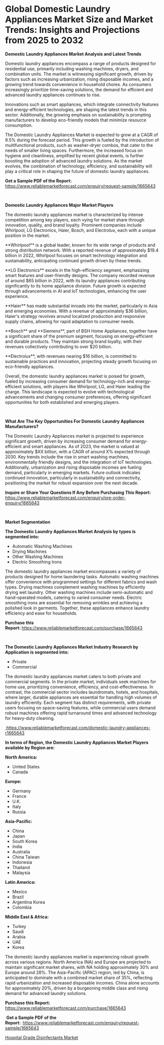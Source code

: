 <p><h1>Global Domestic Laundry Appliances Market Size and Market Trends: Insights and Projections from 2025 to 2032</h1></p><p><strong>Domestic Laundry Appliances Market Analysis and Latest Trends</strong></p>
<p><p>Domestic laundry appliances encompass a range of products designed for residential use, primarily including washing machines, dryers, and combination units. The market is witnessing significant growth, driven by factors such as increasing urbanization, rising disposable incomes, and a growing trend towards convenience in household chores. As consumers increasingly prioritize time-saving solutions, the demand for efficient and advanced laundry appliances continues to rise.</p><p>Innovations such as smart appliances, which integrate connectivity features and energy-efficient technologies, are shaping the latest trends in this sector. Additionally, the growing emphasis on sustainability is prompting manufacturers to develop eco-friendly models that minimize resource consumption.</p><p>The Domestic Laundry Appliances Market is expected to grow at a CAGR of 9.5% during the forecast period. This growth is fueled by the introduction of multifunctional products, such as washer-dryer combos, that cater to the needs of smaller living spaces. Furthermore, the increased focus on hygiene and cleanliness, amplified by recent global events, is further boosting the adoption of advanced laundry solutions. As the market evolves, the combination of technology, efficiency, and sustainability will play a critical role in shaping the future of domestic laundry appliances.</p></p>
<p><strong>Get a Sample PDF of the Report:&nbsp;</strong> <a href="https://www.reliablemarketforecast.com/enquiry/request-sample/1665643?utm_campaign=2778&utm_medium=2&utm_source=Github&utm_content=ia&utm_term=05042025&utm_id=domestic-laundry-appliances">https://www.reliablemarketforecast.com/enquiry/request-sample/1665643</a></p>
<p>&nbsp;</p>
<p><strong>Domestic Laundry Appliances Major Market Players</strong></p>
<p><p>The domestic laundry appliances market is characterized by intense competition among key players, each vying for market share through innovation, quality, and brand loyalty. Prominent companies include Whirlpool, LG Electronics, Haier, Bosch, and Electrolux, each with a unique position in the market.</p><p>**Whirlpool** is a global leader, known for its wide range of products and strong distribution network. With a reported revenue of approximately $19.4 billion in 2022, Whirlpool focuses on smart technology integration and sustainability, anticipating continued growth driven by these trends.</p><p>**LG Electronics** excels in the high-efficiency segment, emphasizing smart features and user-friendly designs. The company recorded revenue of around $65 billion in 2022, with its laundry appliances contributing significantly to its home appliance division. Future growth is expected through advancements in AI and IoT technologies, enhancing the user experience.</p><p>**Haier** has made substantial inroads into the market, particularly in Asia and emerging economies. With a revenue of approximately $36 billion, Haier's strategy revolves around localized production and responsive supply chains, allowing for rapid adaptation to consumer needs.</p><p>**Bosch** and **Siemens**, part of BSH Home Appliances, together have a significant share of the premium segment, focusing on energy-efficient and durable products. They maintain strong brand loyalty, with their revenues collectively contributing to over $20 billion.</p><p>**Electrolux**, with revenues nearing $16 billion, is committed to sustainable practices and innovation, projecting steady growth focusing on eco-friendly appliances.</p><p>Overall, the domestic laundry appliances market is poised for growth, fueled by increasing consumer demand for technology-rich and energy-efficient solutions, with players like Whirlpool, LG, and Haier leading the charge. This landscape is expected to evolve with technological advancements and changing consumer preferences, offering significant opportunities for both established and emerging players.</p></p>
<p>&nbsp;</p>
<p><strong>What Are The Key Opportunities For Domestic Laundry Appliances Manufacturers?</strong></p>
<p><p>The Domestic Laundry Appliances market is projected to experience significant growth, driven by increasing consumer demand for energy-efficient and smart appliances. As of 2023, the market is valued at approximately $XX billion, with a CAGR of around X% expected through 2030. Key trends include the rise in smart washing machines, environmentally friendly designs, and the integration of IoT technologies. Additionally, urbanization and rising disposable incomes are fueling demand, particularly in emerging markets. Future outlook indicates continued innovation, particularly in sustainability and connectivity, positioning the market for robust expansion over the next decade.</p></p>
<p><strong>Inquire or Share Your Questions If Any Before Purchasing This Report:</strong> <a href="https://www.reliablemarketforecast.com/enquiry/pre-order-enquiry/1665643?utm_campaign=2778&utm_medium=2&utm_source=Github&utm_content=ia&utm_term=05042025&utm_id=domestic-laundry-appliances">https://www.reliablemarketforecast.com/enquiry/pre-order-enquiry/1665643</a></p>
<p>&nbsp;</p>
<p><strong>Market Segmentation</strong></p>
<p><strong>The Domestic Laundry Appliances Market Analysis by types is segmented into:</strong></p>
<p><ul><li>Automatic Washing Machines</li><li>Drying Machines</li><li>Other Washing Machines</li><li>Electric Smoothing Irons</li></ul></p>
<p><p>The domestic laundry appliances market encompasses a variety of products designed for home laundering tasks. Automatic washing machines offer convenience with programmed settings for different fabrics and wash types. Drying machines complement washing machines by efficiently drying wet laundry. Other washing machines include semi-automatic and hand-operated models, catering to varied consumer needs. Electric smoothing irons are essential for removing wrinkles and achieving a polished look in garments. Together, these appliances enhance laundry efficiency and ease for households.</p></p>
<p><strong>Purchase this Report:&nbsp;</strong><a href="https://www.reliablemarketforecast.com/purchase/1665643?utm_campaign=2778&utm_medium=2&utm_source=Github&utm_content=ia&utm_term=05042025&utm_id=domestic-laundry-appliances">https://www.reliablemarketforecast.com/purchase/1665643</a></p>
<p>&nbsp;</p>
<p><strong>The Domestic Laundry Appliances Market Industry Research by Application is segmented into:</strong></p>
<p><ul><li>Private</li><li>Commercial</li></ul></p>
<p><p>The domestic laundry appliances market caters to both private and commercial segments. In the private market, individuals seek machines for home use, prioritizing convenience, efficiency, and cost-effectiveness. In contrast, the commercial sector includes laundromats, hotels, and hospitals, where larger, durable appliances are essential for handling high volumes of laundry efficiently. Each segment has distinct requirements, with private users focusing on space-saving features, while commercial users demand robust machines offering rapid turnaround times and advanced technology for heavy-duty cleaning.</p></p>
<p><a href="https://www.reliablemarketforecast.com/domestic-laundry-appliances-r1665643?utm_campaign=2778&utm_medium=2&utm_source=Github&utm_content=ia&utm_term=05042025&utm_id=domestic-laundry-appliances">&nbsp;https://www.reliablemarketforecast.com/domestic-laundry-appliances-r1665643</a></p>
<p><strong>In terms of Region, the Domestic Laundry Appliances Market Players available by Region are:</strong></p>
<p>
    <p> <strong> North America: </strong>
        <ul>
            <li>United States</li>
            <li>Canada</li>
        </ul>
        </p> 
    <p> <strong> Europe: </strong>
        <ul>
            <li>Germany</li>
            <li>France</li>
            <li>U.K.</li>
            <li>Italy</li>
            <li>Russia</li>
        </ul>
        </p> 
    <p> <strong> Asia-Pacific: </strong>
        <ul>
            <li>China</li>
            <li>Japan</li>
            <li>South Korea</li>
            <li>India</li>
            <li>Australia</li>
            <li>China Taiwan</li>
            <li>Indonesia</li>
            <li>Thailand</li>
            <li>Malaysia</li>
        </ul>
        </p> 
    <p> <strong> Latin America: </strong>
        <ul>
            <li>Mexico</li>
            <li>Brazil</li>
            <li>Argentina Korea</li>
            <li>Colombia</li>
        </ul>
        </p> 
    <p> <strong> Middle East & Africa: </strong>
        <ul>
            <li>Turkey</li>
            <li>Saudi</li>
            <li>Arabia</li>
            <li>UAE</li>
            <li>Korea</li>
        </ul>
    </p>
    </p>
<p><p>The domestic laundry appliances market is experiencing robust growth across various regions. North America (NA) and Europe are projected to maintain significant market shares, with NA holding approximately 30% and Europe around 28%. The Asia-Pacific (APAC) region, led by China, is anticipated to dominate with a combined market share of 35%, reflecting rapid urbanization and increased disposable incomes. China alone accounts for approximately 20%, driven by a burgeoning middle class and rising demand for advanced laundry solutions.</p></p>
<p><strong>Purchase this Report: </strong><a href="https://www.reliablemarketforecast.com/purchase/1665643?utm_campaign=2778&utm_medium=2&utm_source=Github&utm_content=ia&utm_term=05042025&utm_id=domestic-laundry-appliances">https://www.reliablemarketforecast.com/purchase/1665643</a></p>
<p>&nbsp;<strong>Get a Sample PDF of the Report:&nbsp;&nbsp;</strong><a href="https://www.reliablemarketforecast.com/enquiry/request-sample/1665643?utm_campaign=2778&utm_medium=2&utm_source=Github&utm_content=ia&utm_term=05042025&utm_id=domestic-laundry-appliances">https://www.reliablemarketforecast.com/enquiry/request-sample/1665643</a></p>
<p><strong></strong></p>
<p><p><a href="https://github.com/pimanoruman/Market-Research-Report-List-1/blob/main/hospital-grade-disinfectants-market.md?utm_campaign=2778&utm_medium=2&utm_source=Github&utm_content=ia&utm_term=05042025&utm_id=domestic-laundry-appliances">Hospital Grade Disinfectants Market</a></p></p>